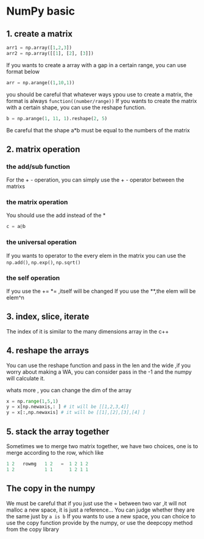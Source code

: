 # NumPy basic
## 1. create a matrix
```python
arr1 = np.array([1,2,3])
arr2 = np.array([[1], [2], [3]])
```
If you wants to create a array with a gap in a certain 
range, you can use format below
```python
arr = np.arange((1,10,1))
```
you should be careful that whatever ways ypou use to create
a matrix, the format is always `function((number/range))`
If you wants to create the matrix with a certain shape, you
can use the reshape function.
```python
b = np.arange(1, 11, 1).reshape(2, 5)
```
Be careful that the shape a*b must be equal to the
numbers of the matrix

## 2. matrix operation
### the add/sub function
For the + - operation, you can simply use the + - operator
between the matrixs

### the matrix operation
You should use the add instead of the *
```python
c = a@b
```

### the universal operation
If you wants to operator to the every elem in the matrix
you can use the `np.add()`, `np.exp()`, `np.sqrt()`

### the self operation
If you use the += *= ,itself will be changed
If you use the **,the elem will be elem^n
## 3. index, slice, iterate
The index of it is similar to the many dimensions array in
the c++

## 4. reshape the arrays
You can use the reshape function and pass in the len and the wide
,if you worry about making  a WA, you can consider pass in the 
-1 and the numpy will calculate it.

whats more , you can change the dim of the array
```python
x = np.range(1,5,1)
y = x[np.newaxis,: ] # it will be [[1,2,3,4]]
y = x[:,np.newaxis] # it will be [[1],[2],[3],[4] ]
```
## 5. stack the array together
Sometimes we to merge two matrix together, we have two choices,
one is to merge according to the row, which like
```cpp
1 2   rowmg   1 2   =  1 2 1 2 
1 2           1 1      1 2 1 1  
```

## The copy in the numpy
We must be careful that if you just use the = between two var
,it will not malloc a new space, it is just a reference...
You can judge whether they are the same just by `a is b`
If you wants to use a new space, you can choice to use the copy 
function provide by the numpy, or use the deepcopy method from
the copy library
